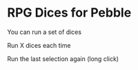 RPG Dices for Pebble
==============

You can run a set of dices

Run X dices each time

Run the last selection again (long click)
